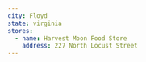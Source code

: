 ```yaml
---
city: Floyd
state: virginia
stores:
  - name: Harvest Moon Food Store
    address: 227 North Locust Street
---
```


